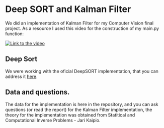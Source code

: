 # Deep SORT and Kalman Filter
We did an implementation of Kalman Filter for my Computer Vision final project.
As a resource I used this video for the construction of my main.py function:

[![Link to the video](https://img.youtube.com/vi/jIRRuGN0j5E/0.jpg)](https://www.youtube.com/watch?v=jIRRuGN0j5E)

## Deep Sort
We were working with the oficial DeepSORT implementation, that you can address it [here](https://github.com/nwojke/deep_sort).
## Data and questions.
The data for the implementation is here in the repository, and you can ask questions (or read the report) for the Kalman Filter implementation, the theory for the implementation was obtained from Statitical and Computational Inverse Problems -  Jari Kaipio.
